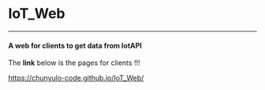 # IoT_Web

---

#### A web for clients to get data from IotAPI

The **link** below is the pages for clients !!!

https://chunyulo-code.github.io/IoT_Web/
